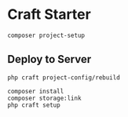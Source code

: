 # Craft Starter

```
composer project-setup
```

## Deploy to Server

```
php craft project-config/rebuild 
```

```
composer install
composer storage:link
php craft setup
```
